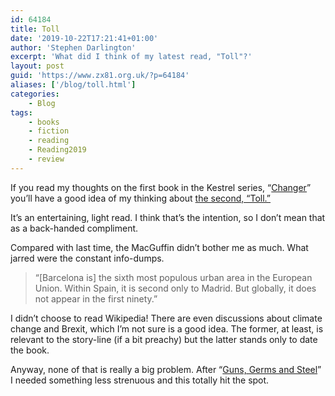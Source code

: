 ```yaml
---
id: 64184
title: Toll
date: '2019-10-22T17:21:41+01:00'
author: 'Stephen Darlington'
excerpt: 'What did I think of my latest read, "Toll"?'
layout: post
guid: 'https://www.zx81.org.uk/?p=64184'
aliases: ['/blog/toll.html']
categories:
    - Blog
tags:
    - books
    - fiction
    - reading
    - Reading2019
    - review
---
```


If you read my thoughts on the first book in the Kestrel series, “[Changer](/blog/changer.html)” you’ll have a good idea of my thinking about [the second, “Toll.”](https://amzn.to/2nUhDHs)

It’s an entertaining, light read. I think that’s the intention, so I don’t mean that as a back-handed compliment.

Compared with last time, the MacGuffin didn’t bother me as much. What jarred were the constant info-dumps.

> “\[Barcelona is\] the sixth most populous urban area in the European Union. Within Spain, it is second only to Madrid. But globally, it does not appear in the first ninety.”

I didn’t choose to read Wikipedia! There are even discussions about climate change and Brexit, which I’m not sure is a good idea. The former, at least, is relevant to the story-line (if a bit preachy) but the latter stands only to date the book.

Anyway, none of that is really a big problem. After “[Guns, Germs and Steel](/blog/guns-germs-and-steel.html)” I needed something less strenuous and this totally hit the spot.